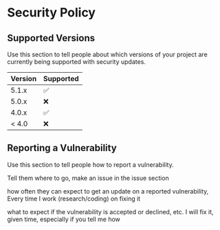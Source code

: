 # Security Policy

## Supported Versions

Use this section to tell people about which versions of your project are
currently being supported with security updates.

| Version | Supported          |
| ------- | ------------------ |
| 5.1.x   | :white_check_mark: |
| 5.0.x   | :x:                |
| 4.0.x   | :white_check_mark: |
| < 4.0   | :x:                |

## Reporting a Vulnerability

Use this section to tell people how to report a vulnerability.

Tell them where to go, 
    make an issue in the issue section
  
how often they can expect to get an update on a
reported vulnerability, 
    Every time I work (research/coding) on fixing it
    
what to expect if the vulnerability is accepted or
declined, etc.
    I will fix it, given time, especially if you tell me how
